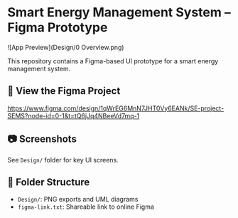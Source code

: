 # Smart Energy Management System – Figma Prototype

![App Preview](Design/0 Overview.png)

This repository contains a Figma-based UI prototype for a smart energy management system.

## 🔗 View the Figma Project
https://www.figma.com/design/1qWrEG6MnN7JHT0Vy6EANk/SE-project-SEMS?node-id=0-1&t=tQ6jJq4NBeeVd7mq-1

## 📷 Screenshots
See `Design/` folder for key UI screens.

## 📁 Folder Structure
- `Design/`: PNG exports and UML diagrams
- `figma-link.txt`: Shareable link to online Figma
